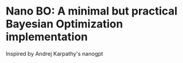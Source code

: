 # Nano BO: A minimal but practical Bayesian Optimization implementation
Inspired by Andrej Karpathy's nanogpt

